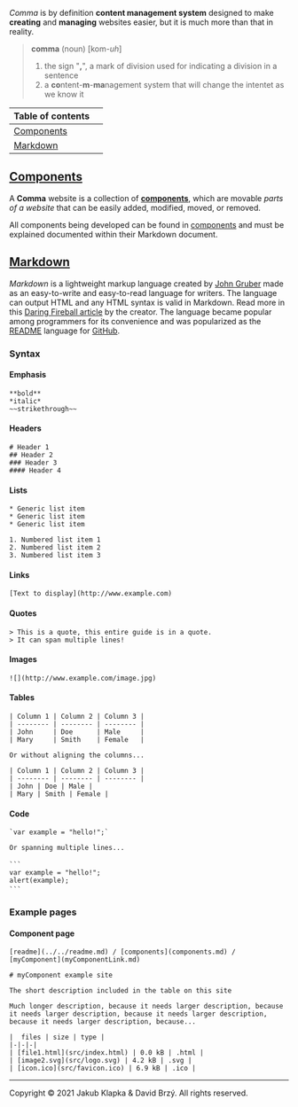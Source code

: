 *Comma* is by definition **content management system** designed to make **creating** and **managing** websites easier, but it is much more than that in reality.

> **comma** (noun) [kom-*uh*]
> 1. the sign "**,**", a mark of division used for indicating a division in a sentence
> 2. a **co**ntent-**m**-**ma**nagement system that will change the intentet as we know it

| Table of contents |  |
| - | - |
| [Components](#components) |  |
| [Markdown](#markdown) |  |

## [Components](components/components.md)

A **Comma** website is a collection of [**components**](components/components.md), which are movable *parts of a website* that can be easily added, modified, moved, or removed.

All components being developed can be found in [components](components/components.md) and must be explained documented within their Markdown document.

## [Markdown](https://daringfireball.net/projects/markdown/)

*Markdown* is a lightweight markup language created by [John Gruber](https://daringfireball.net/) made as an easy-to-write and easy-to-read language for writers. The language can output HTML and any HTML syntax is valid in Markdown. Read more in this [Daring Fireball article](https://daringfireball.net/projects/markdown/) by the creator. The language became popular among programmers for its convenience and was popularized as the [README](https://docs.github.com/en/repositories/managing-your-repositorys-settings-and-features/customizing-your-repository/about-readmes) language for [GitHub](https://github.com/).

### Syntax

#### Emphasis

```
**bold**
*italic*
~~strikethrough~~
```
 
#### Headers

```
# Header 1
## Header 2
### Header 3
#### Header 4
```
 
#### Lists

```
* Generic list item
* Generic list item
* Generic list item
 
1. Numbered list item 1
2. Numbered list item 2
3. Numbered list item 3
```

#### Links

```
[Text to display](http://www.example.com)
```
 
#### Quotes

```
> This is a quote, this entire guide is in a quote.
> It can span multiple lines!
```
 
#### Images

```
![](http://www.example.com/image.jpg)
```
 
#### Tables

```
| Column 1 | Column 2 | Column 3 |
| -------- | -------- | -------- |
| John     | Doe      | Male     |
| Mary     | Smith    | Female   |

Or without aligning the columns...

| Column 1 | Column 2 | Column 3 |
| -------- | -------- | -------- |
| John | Doe | Male |
| Mary | Smith | Female |
```
 
#### Code

```
`var example = "hello!";`

Or spanning multiple lines...
 
```ㅤ
var example = "hello!";
alert(example);
```ㅤ
```

### Example pages

#### Component page

```
[readme](../../readme.md) / [components](components.md) / [myComponent](myComponentLink.md)
 
# myComponent example site
 
The short description included in the table on this site

Much longer description, because it needs larger description, because it needs larger description, because it needs larger description, because it needs larger description, because...

|  files | size | type |
|-|-|-|
| [file1.html](src/index.html) | 0.0 kB | .html |
| [image2.svg](src/logo.svg) | 4.2 kB | .svg |
| [icon.ico](src/favicon.ico) | 6.9 kB | .ico |
```

---
Copyright &copy; 2021 Jakub Klapka & David Brzý. All rights reserved.